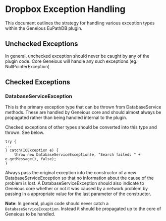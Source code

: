 # Dropbox Exception Handling

This document outlines the strategy for handling various exception types within the Geneious EuPathDB plugin.

## Unchecked Exceptions

In general, unchecked exception should never be caught by any of the plugin code. Core Geneious will handle any such
exceptions (eg. NullPointerException)

## Checked Exceptions

### DatabaseServiceException

This is the primary exception type that can be thrown from DatabaseService methods.  These are handled by
Geneious core and should almost always be propagated rather than being handled internal to the plugin.

Checked exceptions of other types should be converted into this type and thrown.  See below.
```
try {
...
} catch(IOException e) {
    throw new DatabaseServiceException(e, "Search failed: " + e.getMessage(), false);
}
```
Always pass the original exception into the constructor of a new DatabaseServiceException so that no information about
the cause of the problem is lost. A DatabaseServiceException should also indicate to Geneious core whether or not it
was caused by a network problem by passing in a appropriate value for the last parameter of the constructor.

**Note**: In general, plugin code should never catch a `DatabaseServiceException`. Instead it should be propagated up
to the core of Geneious to be handled.